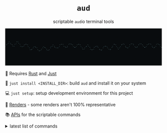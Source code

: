<h1 align="center"><code>aud</code></h1>

<p align="center">
scriptable <code>aud</code>io terminal tools
</p>

<p align="center">
<img src="./res/sine.png">
</p>

🧱 Requires [Rust](https://www.rust-lang.org/tools/install) and [Just](https://github.com/casey/just)

🔨 `just install <INSTALL_DIR>`: build `aud` and install it on your system

💻 `just setup`: setup development environment for this project

🎥 [Renders](./doc/renders.md) - some renders aren't 100% representative

📚 [APIs](./api/) for the scriptable commands

<details>
    <summary>latest list of commands</summary>
    <img src="./res/aud.gif">
</details>
